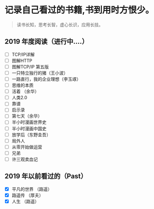 # 记录自己看过的书籍,书到用时方恨少。
> 读书长知，思考长智，虚心长识，应用长技。
## 2019 年度阅读（进行中....）
- [ ] TCP/IP详解
- [ ] 图解HTTP
- [ ] 图解TCP/IP 第五版
- [ ] 一只特立独行的猪（王小波）
- [ ] 一路直行，我的企业理想（李玉琢）
- [ ] 思维的本质
- [ ] 活着 （余华）
- [ ] 人类2.0
- [ ] 靠谱
- [ ] 启示录
- [ ] 第七天（余华）
- [ ] 半小时漫画世界史
- [ ] 半小时漫画中国史
- [ ] 放学后（东野圭吾）
- [ ] 局外人
- [ ] 从零开始做运营
- [ ] 兄弟
- [ ] 许三观卖血记

## 2019 年以前看过的（Past）

- [x] 平凡的世界 （路遥）
- [x] 路遥传 （厚夫）
- [x] 人生 （路遥）